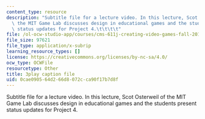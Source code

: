 ```yaml
---
content_type: resource
description: "Subtitle file for a lecture video. In this lecture, Scot Osterweil of\
  \ the MIT Game Lab discusses design in educational games and the students present\
  \ status updates for Project 4.\t\t\t\t"
file: /ol-ocw-studio-app/courses/cms-611j-creating-video-games-fall-2014/0cae090564d266d8072cca90f17b7d8f_s8At7cnDelQ.srt
file_size: 97621
file_type: application/x-subrip
learning_resource_types: []
license: https://creativecommons.org/licenses/by-nc-sa/4.0/
ocw_type: OCWFile
resourcetype: Other
title: 3play caption file
uid: 0cae0905-64d2-66d8-072c-ca90f17b7d8f
---
```

Subtitle file for a lecture video. In this lecture, Scot Osterweil of the MIT Game Lab discusses design in educational games and the students present status updates for Project 4.				